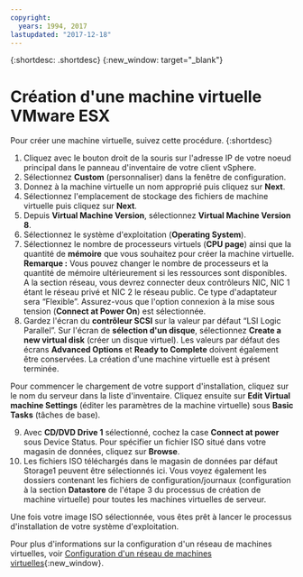 ```yaml
---
copyright:
  years: 1994, 2017
lastupdated: "2017-12-18"
---
```


{:shortdesc: .shortdesc}
{:new_window: target="_blank"}


# Création d'une machine virtuelle VMware ESX

Pour créer une machine virtuelle, suivez cette procédure.
{:shortdesc}

1. Cliquez avec le bouton droit de la souris sur l'adresse IP de votre noeud principal dans le panneau d'inventaire de votre client vSphere.
2. Sélectionnez **Custom** (personnaliser) dans la fenêtre de configuration.
3. Donnez à la machine virtuelle un nom approprié puis cliquez sur **Next**.
4. Sélectionnez l'emplacement de stockage des fichiers de machine virtuelle puis cliquez sur **Next**.
5. Depuis **Virtual Machine Version**, sélectionnez **Virtual Machine Version 8**. <!-- since we are using vSphere instead of the Web Client to create it (in which case we would use version 11 instead).-->
6. Sélectionnez le système d'exploitation (**Operating System**).
7. Sélectionnez le nombre de processeurs virtuels (**CPU page**) ainsi que la quantité de **mémoire** que vous souhaitez pour créer la machine virtuelle. **Remarque :** Vous pouvez changer le nombre de processeurs et la quantité de mémoire ultérieurement si les ressources sont disponibles. A la section réseau, vous devrez connecter deux contrôleurs NIC, NIC 1 étant le réseau privé et NIC 2 le réseau public. Ce type d'adaptateur sera “Flexible”. Assurez-vous que l'option connexion à la mise sous tension (**Connect at Power On**) est sélectionnée.
8. Gardez l'écran du **contrôleur SCSI** sur la valeur par défaut “LSI Logic Parallel”. Sur l'écran de **sélection d'un disque**, sélectionnez **Create a new virtual disk** (créer un disque virtuel). Les valeurs par défaut des écrans **Advanced Options** et **Ready to Complete** doivent également être conservées. La création d'une machine virtuelle est à présent terminée.  

Pour commencer le chargement de votre support d'installation, cliquez sur le nom du serveur dans la liste d'inventaire. Cliquez ensuite sur **Edit Virtual machine Settings** (éditer les paramètres de la machine virtuelle) sous **Basic Tasks** (tâches de base).

9. Avec **CD/DVD Drive 1** sélectionné, cochez la case **Connect at power** sous Device Status. Pour spécifier un fichier ISO situé dans votre magasin de données, cliquez sur **Browse**.
10. Les fichiers ISO téléchargés dans le magasin de données par défaut Storage1 peuvent être sélectionnés ici. Vous voyez également les dossiers contenant les fichiers de configuration/journaux (configuration à la section **Datastore** de l'étape 3 du processus de création de machine virtuelle) pour toutes les machines virtuelles de serveur.

Une fois votre image ISO sélectionnée, vous êtes prêt à lancer le processus d'installation de votre système d'exploitation.

Pour plus d'informations sur la configuration d'un réseau de machines virtuelles, voir [Configuration d'un réseau de machines virtuelles](/docs/infrastructure/virtualization/virtual-machine-network-setup.html){:new_window}.
